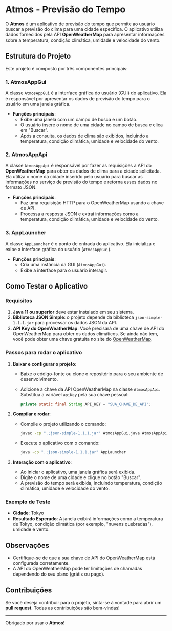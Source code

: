 # Atmos - Previsão do Tempo

O **Atmos** é um aplicativo de previsão do tempo que permite ao usuário buscar a previsão do clima para uma cidade específica. O aplicativo utiliza dados fornecidos pela API **OpenWeatherMap** para apresentar informações sobre a temperatura, condição climática, umidade e velocidade do vento.

## Estrutura do Projeto

Este projeto é composto por três componentes principais:

### 1. **AtmosAppGui**
A classe `AtmosAppGui` é a interface gráfica do usuário (GUI) do aplicativo. Ela é responsável por apresentar os dados de previsão do tempo para o usuário em uma janela gráfica.

- **Funções principais**:
  - Exibe uma janela com um campo de busca e um botão.
  - O usuário insere o nome de uma cidade no campo de busca e clica em "Buscar".
  - Após a consulta, os dados de clima são exibidos, incluindo a temperatura, condição climática, umidade e velocidade do vento.

### 2. **AtmosAppApi**
A classe `AtmosAppApi` é responsável por fazer as requisições à API do **OpenWeatherMap** para obter os dados de clima para a cidade solicitada. Ela utiliza o nome da cidade inserido pelo usuário para buscar as informações no serviço de previsão do tempo e retorna esses dados no formato JSON.

- **Funções principais**:
  - Faz uma requisição HTTP para o OpenWeatherMap usando a chave de API.
  - Processa a resposta JSON e extrai informações como a temperatura, condição climática, umidade e velocidade do vento.

### 3. **AppLauncher**
A classe `AppLauncher` é o ponto de entrada do aplicativo. Ela inicializa e exibe a interface gráfica do usuário (`AtmosAppGui`).

- **Funções principais**:
  - Cria uma instância da GUI (`AtmosAppGui`).
  - Exibe a interface para o usuário interagir.

## Como Testar o Aplicativo

### Requisitos
1. **Java 11 ou superior** deve estar instalado em seu sistema.
2. **Biblioteca JSON Simple**: o projeto depende da biblioteca `json-simple-1.1.1.jar` para processar os dados JSON da API.
3. **API Key do OpenWeatherMap**: Você precisará de uma chave de API do OpenWeatherMap para obter os dados climáticos. Se ainda não tem, você pode obter uma chave gratuita no site do [OpenWeatherMap](https://openweathermap.org/api).

### Passos para rodar o aplicativo

1. **Baixar e configurar o projeto**:
   - Baixe o código-fonte ou clone o repositório para o seu ambiente de desenvolvimento.
   - Adicione a chave da API OpenWeatherMap na classe `AtmosAppApi`. Substitua a variável `apiKey` pela sua chave pessoal:
   
     ```java
     private static final String API_KEY = "SUA_CHAVE_DE_API";
     ```

2. **Compilar e rodar**:
   - Compile o projeto utilizando o comando:

     ```bash
     javac -cp ".;json-simple-1.1.1.jar" AtmosAppGui.java AtmosAppApi.java AppLauncher.java
     ```

   - Execute o aplicativo com o comando:

     ```bash
     java -cp ".;json-simple-1.1.1.jar" AppLauncher
     ```

3. **Interação com o aplicativo**:
   - Ao iniciar o aplicativo, uma janela gráfica será exibida.
   - Digite o nome de uma cidade e clique no botão "Buscar".
   - A previsão do tempo será exibida, incluindo temperatura, condição climática, umidade e velocidade do vento.

### Exemplo de Teste
- **Cidade**: Tokyo
- **Resultado Esperado**: A janela exibirá informações como a temperatura de Tokyo, condição climática (por exemplo, "nuvens quebradas"), umidade e vento.

## Observações

- Certifique-se de que a sua chave de API do OpenWeatherMap está configurada corretamente.
- A API do OpenWeatherMap pode ter limitações de chamadas dependendo do seu plano (grátis ou pago).

## Contribuições

Se você deseja contribuir para o projeto, sinta-se à vontade para abrir um **pull request**. Todas as contribuições são bem-vindas!

---

Obrigado por usar o **Atmos**!
